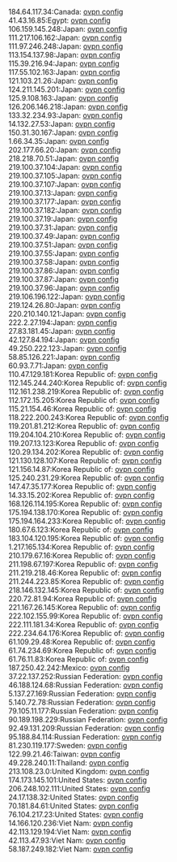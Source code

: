 184.64.117.34:Canada: [ovpn config](vpn/184_64_117_34.ovpn)  
41.43.16.85:Egypt: [ovpn config](vpn/41_43_16_85.ovpn)  
106.159.145.248:Japan: [ovpn config](vpn/106_159_145_248.ovpn)  
111.217.106.162:Japan: [ovpn config](vpn/111_217_106_162.ovpn)  
111.97.246.248:Japan: [ovpn config](vpn/111_97_246_248.ovpn)  
113.154.137.98:Japan: [ovpn config](vpn/113_154_137_98.ovpn)  
115.39.216.94:Japan: [ovpn config](vpn/115_39_216_94.ovpn)  
117.55.102.163:Japan: [ovpn config](vpn/117_55_102_163.ovpn)  
121.103.21.26:Japan: [ovpn config](vpn/121_103_21_26.ovpn)  
124.211.145.201:Japan: [ovpn config](vpn/124_211_145_201.ovpn)  
125.9.108.163:Japan: [ovpn config](vpn/125_9_108_163.ovpn)  
126.206.146.218:Japan: [ovpn config](vpn/126_206_146_218.ovpn)  
133.32.234.93:Japan: [ovpn config](vpn/133_32_234_93.ovpn)  
14.132.27.53:Japan: [ovpn config](vpn/14_132_27_53.ovpn)  
150.31.30.167:Japan: [ovpn config](vpn/150_31_30_167.ovpn)  
1.66.34.35:Japan: [ovpn config](vpn/1_66_34_35.ovpn)  
202.177.66.20:Japan: [ovpn config](vpn/202_177_66_20.ovpn)  
218.218.70.51:Japan: [ovpn config](vpn/218_218_70_51.ovpn)  
219.100.37.104:Japan: [ovpn config](vpn/219_100_37_104.ovpn)  
219.100.37.105:Japan: [ovpn config](vpn/219_100_37_105.ovpn)  
219.100.37.107:Japan: [ovpn config](vpn/219_100_37_107.ovpn)  
219.100.37.13:Japan: [ovpn config](vpn/219_100_37_13.ovpn)  
219.100.37.177:Japan: [ovpn config](vpn/219_100_37_177.ovpn)  
219.100.37.182:Japan: [ovpn config](vpn/219_100_37_182.ovpn)  
219.100.37.19:Japan: [ovpn config](vpn/219_100_37_19.ovpn)  
219.100.37.31:Japan: [ovpn config](vpn/219_100_37_31.ovpn)  
219.100.37.49:Japan: [ovpn config](vpn/219_100_37_49.ovpn)  
219.100.37.51:Japan: [ovpn config](vpn/219_100_37_51.ovpn)  
219.100.37.55:Japan: [ovpn config](vpn/219_100_37_55.ovpn)  
219.100.37.58:Japan: [ovpn config](vpn/219_100_37_58.ovpn)  
219.100.37.86:Japan: [ovpn config](vpn/219_100_37_86.ovpn)  
219.100.37.87:Japan: [ovpn config](vpn/219_100_37_87.ovpn)  
219.100.37.96:Japan: [ovpn config](vpn/219_100_37_96.ovpn)  
219.106.196.122:Japan: [ovpn config](vpn/219_106_196_122.ovpn)  
219.124.26.80:Japan: [ovpn config](vpn/219_124_26_80.ovpn)  
220.210.140.121:Japan: [ovpn config](vpn/220_210_140_121.ovpn)  
222.2.27.194:Japan: [ovpn config](vpn/222_2_27_194.ovpn)  
27.83.181.45:Japan: [ovpn config](vpn/27_83_181_45.ovpn)  
42.127.84.194:Japan: [ovpn config](vpn/42_127_84_194.ovpn)  
49.250.222.123:Japan: [ovpn config](vpn/49_250_222_123.ovpn)  
58.85.126.221:Japan: [ovpn config](vpn/58_85_126_221.ovpn)  
60.93.7.71:Japan: [ovpn config](vpn/60_93_7_71.ovpn)  
110.47.129.181:Korea Republic of: [ovpn config](vpn/110_47_129_181.ovpn)  
112.145.244.240:Korea Republic of: [ovpn config](vpn/112_145_244_240.ovpn)  
112.161.238.219:Korea Republic of: [ovpn config](vpn/112_161_238_219.ovpn)  
112.172.15.205:Korea Republic of: [ovpn config](vpn/112_172_15_205.ovpn)  
115.21.154.46:Korea Republic of: [ovpn config](vpn/115_21_154_46.ovpn)  
118.222.200.243:Korea Republic of: [ovpn config](vpn/118_222_200_243.ovpn)  
119.201.81.212:Korea Republic of: [ovpn config](vpn/119_201_81_212.ovpn)  
119.204.104.210:Korea Republic of: [ovpn config](vpn/119_204_104_210.ovpn)  
119.207.13.123:Korea Republic of: [ovpn config](vpn/119_207_13_123.ovpn)  
120.29.134.202:Korea Republic of: [ovpn config](vpn/120_29_134_202.ovpn)  
121.130.128.107:Korea Republic of: [ovpn config](vpn/121_130_128_107.ovpn)  
121.156.14.87:Korea Republic of: [ovpn config](vpn/121_156_14_87.ovpn)  
125.240.231.29:Korea Republic of: [ovpn config](vpn/125_240_231_29.ovpn)  
147.47.35.177:Korea Republic of: [ovpn config](vpn/147_47_35_177.ovpn)  
14.33.15.202:Korea Republic of: [ovpn config](vpn/14_33_15_202.ovpn)  
168.126.114.195:Korea Republic of: [ovpn config](vpn/168_126_114_195.ovpn)  
175.194.138.170:Korea Republic of: [ovpn config](vpn/175_194_138_170.ovpn)  
175.194.164.233:Korea Republic of: [ovpn config](vpn/175_194_164_233.ovpn)  
180.67.6.123:Korea Republic of: [ovpn config](vpn/180_67_6_123.ovpn)  
183.104.120.195:Korea Republic of: [ovpn config](vpn/183_104_120_195.ovpn)  
1.217.165.134:Korea Republic of: [ovpn config](vpn/1_217_165_134.ovpn)  
210.179.67.16:Korea Republic of: [ovpn config](vpn/210_179_67_16.ovpn)  
211.198.67.197:Korea Republic of: [ovpn config](vpn/211_198_67_197.ovpn)  
211.219.218.46:Korea Republic of: [ovpn config](vpn/211_219_218_46.ovpn)  
211.244.223.85:Korea Republic of: [ovpn config](vpn/211_244_223_85.ovpn)  
218.146.132.145:Korea Republic of: [ovpn config](vpn/218_146_132_145.ovpn)  
220.72.81.94:Korea Republic of: [ovpn config](vpn/220_72_81_94.ovpn)  
221.167.26.145:Korea Republic of: [ovpn config](vpn/221_167_26_145.ovpn)  
222.102.155.99:Korea Republic of: [ovpn config](vpn/222_102_155_99.ovpn)  
222.111.181.34:Korea Republic of: [ovpn config](vpn/222_111_181_34.ovpn)  
222.234.64.176:Korea Republic of: [ovpn config](vpn/222_234_64_176.ovpn)  
61.109.29.48:Korea Republic of: [ovpn config](vpn/61_109_29_48.ovpn)  
61.74.234.69:Korea Republic of: [ovpn config](vpn/61_74_234_69.ovpn)  
61.76.11.83:Korea Republic of: [ovpn config](vpn/61_76_11_83.ovpn)  
187.250.42.242:Mexico: [ovpn config](vpn/187_250_42_242.ovpn)  
37.22.137.252:Russian Federation: [ovpn config](vpn/37_22_137_252.ovpn)  
46.188.124.68:Russian Federation: [ovpn config](vpn/46_188_124_68.ovpn)  
5.137.27.169:Russian Federation: [ovpn config](vpn/5_137_27_169.ovpn)  
5.140.72.78:Russian Federation: [ovpn config](vpn/5_140_72_78.ovpn)  
79.105.11.177:Russian Federation: [ovpn config](vpn/79_105_11_177.ovpn)  
90.189.198.229:Russian Federation: [ovpn config](vpn/90_189_198_229.ovpn)  
92.49.131.209:Russian Federation: [ovpn config](vpn/92_49_131_209.ovpn)  
95.188.84.114:Russian Federation: [ovpn config](vpn/95_188_84_114.ovpn)  
81.230.119.177:Sweden: [ovpn config](vpn/81_230_119_177.ovpn)  
122.99.21.46:Taiwan: [ovpn config](vpn/122_99_21_46.ovpn)  
49.228.240.11:Thailand: [ovpn config](vpn/49_228_240_11.ovpn)  
213.108.23.0:United Kingdom: [ovpn config](vpn/213_108_23_0.ovpn)  
174.173.145.101:United States: [ovpn config](vpn/174_173_145_101.ovpn)  
206.248.102.111:United States: [ovpn config](vpn/206_248_102_111.ovpn)  
24.17.138.32:United States: [ovpn config](vpn/24_17_138_32.ovpn)  
70.181.84.61:United States: [ovpn config](vpn/70_181_84_61.ovpn)  
76.104.217.23:United States: [ovpn config](vpn/76_104_217_23.ovpn)  
14.166.120.236:Viet Nam: [ovpn config](vpn/14_166_120_236.ovpn)  
42.113.129.194:Viet Nam: [ovpn config](vpn/42_113_129_194.ovpn)  
42.113.47.93:Viet Nam: [ovpn config](vpn/42_113_47_93.ovpn)  
58.187.249.182:Viet Nam: [ovpn config](vpn/58_187_249_182.ovpn)  
